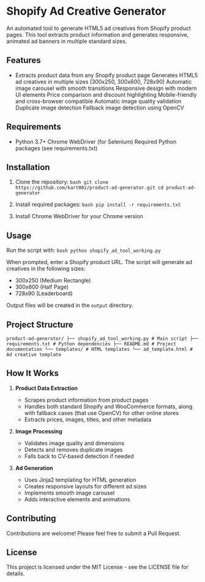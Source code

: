 # Shopify Ad Creative Generator
An automated tool to generate HTML5 ad creatives from Shopify product pages. This tool extracts product information and generates responsive, animated ad banners in multiple standard sizes.
## Features
- Extracts product data from any Shopify product page
 Generates HTML5 ad creatives in multiple sizes (300x250, 300x600, 728x90)
 Automatic image carousel with smooth transitions
 Responsive design with modern UI elements
 Price comparison and discount highlighting
 Mobile-friendly and cross-browser compatible
 Automatic image quality validation
 Duplicate image detection
 Fallback image detection using OpenCV
## Requirements
- Python 3.7+
 Chrome WebDriver (for Selenium)
 Required Python packages (see requirements.txt)
## Installation
1. Clone the repository:
`bash
git clone https://github.com/kart00z/product-ad-generator.git
cd product-ad-generator`

2. Install required packages:
`bash
pip install -r requirements.txt`

3. Install Chrome WebDriver for your Chrome version

## Usage

Run the script with:
`bash
python shopify_ad_tool_working.py`

When prompted, enter a Shopify product URL. The script will generate ad creatives in the following sizes:
- 300x250 (Medium Rectangle)
- 300x600 (Half Page)
- 728x90 (Leaderboard)

Output files will be created in the `output` directory.

## Project Structure
`product-ad-generator/
├── shopify_ad_tool_working.py # Main script
├── requirements.txt # Python dependencies
├── README.md # Project documentation
└── templates/ # HTML templates
└── ad_template.html # Ad creative template`


## How It Works

1. **Product Data Extraction**
   - Scrapes product information from product pages
   - Handles both standard Shopify and WooCommerce formats, along with fallback cases (that use OpenCV) for other online stores 
   - Extracts prices, images, titles, and other metadata

2. **Image Processing**
   - Validates image quality and dimensions
   - Detects and removes duplicate images
   - Falls back to CV-based detection if needed

3. **Ad Generation**
   - Uses Jinja2 templating for HTML generation
   - Creates responsive layouts for different ad sizes
   - Implements smooth image carousel
   - Adds interactive elements and animations

## Contributing

Contributions are welcome! Please feel free to submit a Pull Request.

## License

This project is licensed under the MIT License - see the LICENSE file for details.
